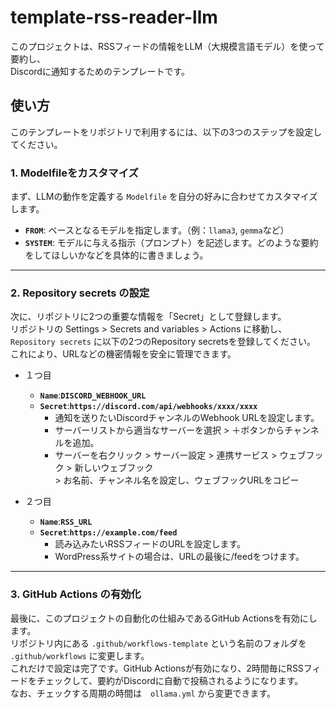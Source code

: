 # template-rss-reader-llm
このプロジェクトは、RSSフィードの情報をLLM（大規模言語モデル）を使って要約し、  
Discordに通知するためのテンプレートです。

## 使い方
このテンプレートをリポジトリで利用するには、以下の3つのステップを設定してください。

### 1. Modelfileをカスタマイズ

まず、LLMの動作を定義する `Modelfile` を自分の好みに合わせてカスタマイズします。

- **`FROM`**: ベースとなるモデルを指定します。（例：`llama3`, `gemma`など）
- **`SYSTEM`**: モデルに与える指示（プロンプト）を記述します。どのような要約をしてほしいかなどを具体的に書きましょう。

-----

### 2. Repository secrets の設定

次に、リポジトリに2つの重要な情報を「Secret」として登録します。  
リポジトリの Settings > Secrets and variables > Actions に移動し、`Repository secrets` に以下の2つのRepository secretsを登録してください。  
これにより、URLなどの機密情報を安全に管理できます。
- １つ目
  - **`Name`**:**`DISCORD_WEBHOOK_URL`**
  - **`Secret`**:**`https://discord.com/api/webhooks/xxxx/xxxx`**
    - 通知を送りたいDiscordチャンネルのWebhook URLを設定します。
    - サーバーリストから適当なサーバーを選択 > ＋ボタンからチャンネルを追加。
    - サーバーを右クリック > サーバー設定 > 連携サービス > ウェブフック > 新しいウェブフック<br> > お名前、チャンネル名を設定し、ウェブフックURLをコピー
     
- ２つ目
  - **`Name`**:**`RSS_URL`**
  - **`Secret`**:**`https://example.com/feed`**
    - 読み込みたいRSSフィードのURLを設定します。
    - WordPress系サイトの場合は、URLの最後に/feedをつけます。

-----

### 3. GitHub Actions の有効化

最後に、このプロジェクトの自動化の仕組みであるGitHub Actionsを有効にします。  
リポジトリ内にある `.github/workflows-template` という名前のフォルダを `.github/workflows` に変更します。  
これだけで設定は完了です。GitHub Actionsが有効になり、2時間毎にRSSフィードをチェックして、要約がDiscordに自動で投稿されるようになります。  
なお、チェックする周期の時間は　`ollama.yml` から変更できます。  
